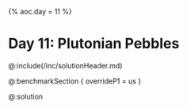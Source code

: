{%
aoc.day = 11
%}

# Day 11: Plutonian Pebbles

@:include(/inc/solutionHeader.md)

@:benchmarkSection {
    overrideP1 = us
}

@:solution